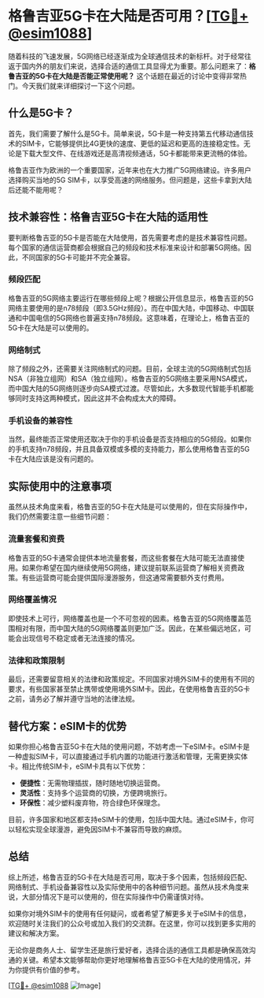 # 格鲁吉亚5G卡在大陆是否可用？[[TG💪+ @esim1088](https://t.me/s/esim1088)]

随着科技的飞速发展，5G网络已经逐渐成为全球通信技术的新标杆。对于经常往返于国内外的朋友们来说，选择合适的通信工具显得尤为重要。那么问题来了：**格鲁吉亚的5G卡在大陆是否能正常使用呢？** 这个话题在最近的讨论中变得非常热门。今天我们就来详细探讨一下这个问题。

## 什么是5G卡？

首先，我们需要了解什么是5G卡。简单来说，5G卡是一种支持第五代移动通信技术的SIM卡，它能够提供比4G更快的速度、更低的延迟和更高的连接稳定性。无论是下载大型文件、在线游戏还是高清视频通话，5G卡都能带来更流畅的体验。

格鲁吉亚作为欧洲的一个重要国家，近年来也在大力推广5G网络建设。许多用户选择购买当地的5G SIM卡，以享受高速的网络服务。但问题是，这些卡拿到大陆后还能不能用呢？

## 技术兼容性：格鲁吉亚5G卡在大陆的适用性

要判断格鲁吉亚的5G卡是否能在大陆使用，首先需要考虑的是技术兼容性问题。每个国家的通信运营商都会根据自己的频段和技术标准来设计和部署5G网络。因此，不同国家的5G卡可能并不完全兼容。

### 频段匹配

格鲁吉亚的5G网络主要运行在哪些频段上呢？根据公开信息显示，格鲁吉亚的5G网络主要使用的是n78频段（即3.5GHz频段）。而在中国大陆，中国移动、中国联通和中国电信的5G网络也普遍支持n78频段。这意味着，在理论上，格鲁吉亚的5G卡在大陆是可以使用的。

### 网络制式

除了频段之外，还需要关注网络制式的问题。目前，全球主流的5G网络制式包括NSA（非独立组网）和SA（独立组网）。格鲁吉亚的5G网络主要采用NSA模式，而中国大陆的5G网络则逐步向SA模式过渡。尽管如此，大多数现代智能手机都能够同时支持这两种模式，因此这并不会构成太大的障碍。

### 手机设备的兼容性

当然，最终能否正常使用还取决于你的手机设备是否支持相应的5G频段。如果你的手机支持n78频段，并且具备双模或多模的支持能力，那么使用格鲁吉亚的5G卡在大陆应该是没有问题的。

## 实际使用中的注意事项

虽然从技术角度来看，格鲁吉亚的5G卡在大陆是可以使用的，但在实际操作中，我们仍然需要注意一些细节问题：

### 流量套餐和资费

格鲁吉亚的5G卡通常会提供本地流量套餐，而这些套餐在大陆可能无法直接使用。如果你希望在国内继续使用5G网络，建议提前联系运营商了解相关资费政策。有些运营商可能会提供国际漫游服务，但这通常需要额外支付费用。

### 网络覆盖情况

即使技术上可行，网络覆盖也是一个不可忽视的因素。格鲁吉亚的5G网络覆盖范围相对有限，而中国大陆的5G网络覆盖则更加广泛。因此，在某些偏远地区，可能会出现信号不稳定或者无法连接的情况。

### 法律和政策限制

最后，还需要留意相关的法律和政策规定。不同国家对境外SIM卡的使用有不同的要求，有些国家甚至禁止携带或使用境外SIM卡。因此，在使用格鲁吉亚的5G卡之前，请务必了解并遵守当地的法律法规。

## 替代方案：eSIM卡的优势

如果你担心格鲁吉亚5G卡在大陆的使用问题，不妨考虑一下eSIM卡。eSIM卡是一种虚拟SIM卡，可以直接通过手机内置的功能进行激活和管理，无需更换实体卡。相比传统SIM卡，eSIM卡具有以下优势：

- **便捷性**：无需物理插拔，随时随地切换运营商。
- **灵活性**：支持多个运营商的切换，方便跨境旅行。
- **环保性**：减少塑料废弃物，符合绿色环保理念。

目前，许多国家和地区都支持eSIM卡的使用，包括中国大陆。通过eSIM卡，你可以轻松实现全球漫游，避免因SIM卡不兼容而导致的麻烦。

## 总结

综上所述，格鲁吉亚的5G卡在大陆是否可用，取决于多个因素，包括频段匹配、网络制式、手机设备兼容性以及实际使用中的各种细节问题。虽然从技术角度来说，大部分情况下是可以使用的，但在实际操作中仍需谨慎对待。

如果你对境外SIM卡的使用有任何疑问，或者希望了解更多关于eSIM卡的信息，欢迎随时关注我们的公众号或加入我们的交流群。在这里，你可以找到更多实用的建议和解决方案。

无论你是商务人士、留学生还是旅行爱好者，选择合适的通信工具都是确保高效沟通的关键。希望本文能够帮助你更好地理解格鲁吉亚5G卡在大陆的使用情况，并为你提供有价值的参考。

[[TG💪+ @esim1088](https://t.me/s/esim1088) ![Image](https://i.postimg.cc/4NQfJmqS/Snipaste-2025-05-13-00-14-12.png)]
